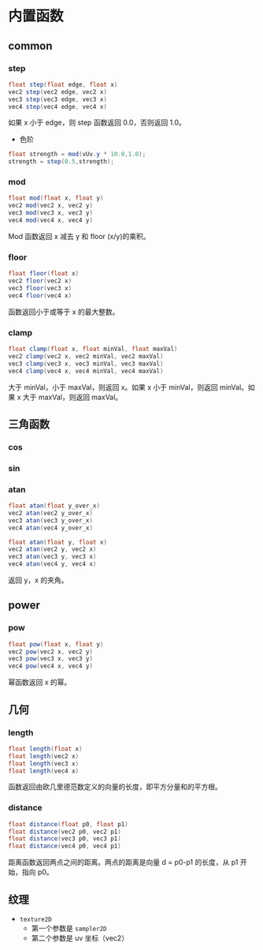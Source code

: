 # 内置函数

## common

### step

```c#
float step(float edge, float x)
vec2 step(vec2 edge, vec2 x)
vec3 step(vec3 edge, vec3 x)
vec4 step(vec4 edge, vec4 x)
```

如果 x 小于 edge，则 step 函数返回 0.0，否则返回 1.0。

- 色阶

```c#
float strength = mod(vUv.y * 10.0,1.0);
strength = step(0.5,strength);
```

### mod

```c#
float mod(float x, float y)
vec2 mod(vec2 x, vec2 y)
vec3 mod(vec3 x, vec3 y)
vec4 mod(vec4 x, vec4 y)
```

Mod 函数返回 x 减去 y 和 floor (x/y)的乘积。

### floor

```c#
float floor(float x)
vec2 floor(vec2 x)
vec3 floor(vec3 x)
vec4 floor(vec4 x)
```

函数返回小于或等于 x 的最大整数。

### clamp

```c#
float clamp(float x, float minVal, float maxVal)
vec2 clamp(vec2 x, vec2 minVal, vec2 maxVal)
vec3 clamp(vec3 x, vec3 minVal, vec3 maxVal)
vec4 clamp(vec4 x, vec4 minVal, vec4 maxVal)
```

大于 minVal，小于 maxVal，则返回 x。如果 x 小于 minVal，则返回 minVal。如果 x 大于 maxVal，则返回 maxVal。

## 三角函数

### cos

### sin

### atan

```c#
float atan(float y_over_x)
vec2 atan(vec2 y_over_x)
vec3 atan(vec3 y_over_x)
vec4 atan(vec4 y_over_x)

float atan(float y, float x)
vec2 atan(vec2 y, vec2 x)
vec3 atan(vec3 y, vec3 x)
vec4 atan(vec4 y, vec4 x)
```

返回 y，x 的夹角。

## power

### pow

```c#
float pow(float x, float y)
vec2 pow(vec2 x, vec2 y)
vec3 pow(vec3 x, vec3 y)
vec4 pow(vec4 x, vec4 y)
```

幂函数返回 x 的幂。

## 几何

### length

```c#
float length(float x)
float length(vec2 x)
float length(vec3 x)
float length(vec4 x)
```

函数返回由欧几里德范数定义的向量的长度，即平方分量和的平方根。

### distance

```c#
float distance(float p0, float p1)
float distance(vec2 p0, vec2 p1)
float distance(vec3 p0, vec3 p1)
float distance(vec4 p0, vec4 p1)
```

距离函数返回两点之间的距离。两点的距离是向量 d = p0-p1 的长度，从 p1 开始，指向 p0。

## 纹理

- `texture2D`
  - 第一个参数是 `sampler2D`
  - 第二个参数是 uv 坐标（vec2）
